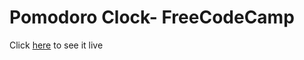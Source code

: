 # Pomodoro Clock- FreeCodeCamp

Click [here](https://deeeluxe.github.io/pomodoro-clock-latest/) to see it live